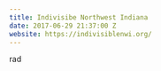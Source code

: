 ```yaml
---
title: Indivisibe Northwest Indiana
date: 2017-06-29 21:37:00 Z
website: https://indivisiblenwi.org/
---
```


rad